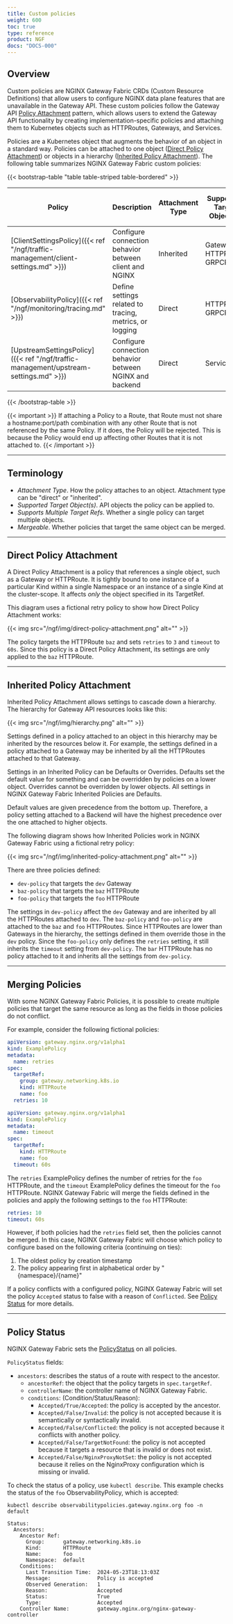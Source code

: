```yaml
---
title: Custom policies
weight: 600
toc: true
type: reference
product: NGF
docs: "DOCS-000"
---
```


## Overview

Custom policies are NGINX Gateway Fabric CRDs (Custom Resource Definitions) that allow users to configure NGINX data plane features that are unavailable in the Gateway API.
These custom policies follow the Gateway API [Policy Attachment](https://gateway-api.sigs.k8s.io/reference/policy-attachment/) pattern, which allows users to extend the Gateway API functionality by creating implementation-specific policies and attaching them to Kubernetes objects such as HTTPRoutes, Gateways, and Services.

Policies are a Kubernetes object that augments the behavior of an object in a standard way. Policies can be attached to one object ([Direct Policy Attachment](#direct-policy-attachment)) or objects in a hierarchy ([Inherited Policy Attachment](#inherited-policy-attachment)).
The following table summarizes NGINX Gateway Fabric custom policies:

{{< bootstrap-table "table table-striped table-bordered" >}}

| Policy                                                                                      | Description                                             | Attachment Type | Supported Target Object(s)    | Supports Multiple Target Refs | Mergeable | API Version |
|---------------------------------------------------------------------------------------------|---------------------------------------------------------|-----------------|-------------------------------|-------------------------------|-----------|-------------|
| [ClientSettingsPolicy]({{< ref "/ngf/traffic-management/client-settings.md" >}})     | Configure connection behavior between client and NGINX  | Inherited       | Gateway, HTTPRoute, GRPCRoute | No                            | Yes       | v1alpha1    |
| [ObservabilityPolicy]({{< ref "/ngf/monitoring/tracing.md" >}})                      | Define settings related to tracing, metrics, or logging | Direct          | HTTPRoute, GRPCRoute          | Yes                           | No        | v1alpha2    |
| [UpstreamSettingsPolicy]({{< ref "/ngf/traffic-management/upstream-settings.md" >}}) | Configure connection behavior between NGINX and backend | Direct          | Service                       | Yes                           | Yes       | v1alpha1    |

{{< /bootstrap-table >}}

{{< important >}}
If attaching a Policy to a Route, that Route must not share a hostname:port/path combination with any other Route that is not referenced by the same Policy. If it does, the Policy will be rejected. This is because the Policy would end up affecting other Routes that it is not attached to.
{{< /important >}}

---

## Terminology

- _Attachment Type_. How the policy attaches to an object. Attachment type can be "direct" or "inherited".
- _Supported Target Object(s)_. API objects the policy can be applied to.
- _Supports Multiple Target Refs_. Whether a single policy can target multiple objects.
- _Mergeable_. Whether policies that target the same object can be merged.

---

## Direct Policy Attachment

A Direct Policy Attachment is a policy that references a single object, such as a Gateway or HTTPRoute. It is tightly bound to one instance of a particular Kind within a single Namespace or an instance of a single Kind at the cluster-scope. It affects _only_ the object specified in its TargetRef.

This diagram uses a fictional retry policy to show how Direct Policy Attachment works:

{{< img src="/ngf/img/direct-policy-attachment.png" alt="" >}}

The policy targets the HTTPRoute `baz` and sets `retries` to `3` and `timeout` to `60s`. Since this policy is a Direct Policy Attachment, its settings are only applied to the `baz` HTTPRoute.

---

## Inherited Policy Attachment

Inherited Policy Attachment allows settings to cascade down a hierarchy. The hierarchy for Gateway API resources looks like this:

{{< img src="/ngf/img/hierarchy.png" alt="" >}}

Settings defined in a policy attached to an object in this hierarchy may be inherited by the resources below it. For example, the settings defined in a policy attached to a Gateway may be inherited by all the HTTPRoutes attached to that Gateway.

Settings in an Inherited Policy can be Defaults or Overrides. Defaults set the default value for something and can be overridden by policies on a lower object. Overrides cannot be overridden by lower objects.
All settings in NGINX Gateway Fabric Inherited Policies are Defaults.

Default values are given precedence from the bottom up. Therefore, a policy setting attached to a Backend will have the highest precedence over the one attached to higher objects.

The following diagram shows how Inherited Policies work in NGINX Gateway Fabric using a fictional retry policy:

{{< img src="/ngf/img/inherited-policy-attachment.png" alt="" >}}

There are three policies defined:

- `dev-policy` that targets the `dev` Gateway
- `baz-policy` that targets the `baz` HTTPRoute
- `foo-policy` that targets the `foo` HTTPRoute

The settings in `dev-policy` affect the `dev` Gateway and are inherited by all the HTTPRoutes attached to `dev`.
The `baz-policy` and `foo-policy` are attached to the `baz` and `foo` HTTPRoutes. Since HTTPRoutes are lower than Gateways in the hierarchy, the settings defined in them override those in the `dev` policy.
Since the `foo-policy` only defines the `retries` setting, it still inherits the `timeout` setting from `dev-policy`.
The `bar` HTTPRoute has no policy attached to it and inherits all the settings from `dev-policy`.

---

## Merging Policies

With some NGINX Gateway Fabric Policies, it is possible to create multiple policies that target the same resource as long as the fields in those policies do not conflict.

For example, consider the following fictional policies:

```yaml
apiVersion: gateway.nginx.org/v1alpha1
kind: ExamplePolicy
metadata:
  name: retries
spec:
  targetRef:
    group: gateway.networking.k8s.io
    kind: HTTPRoute
    name: foo
  retries: 10
```


```yaml
apiVersion: gateway.nginx.org/v1alpha1
kind: ExamplePolicy
metadata:
  name: timeout
spec:
  targetRef:
    kind: HTTPRoute
    name: foo
  timeout: 60s
```

The `retries` ExamplePolicy defines the number of retries for the `foo` HTTPRoute, and the `timeout` ExamplePolicy defines the timeout for the `foo` HTTPRoute.
NGINX Gateway Fabric will merge the fields defined in the policies and apply the following settings to the `foo` HTTPRoute:

```yaml
retries: 10
timeout: 60s
```

However, if both policies had the `retries` field set, then the policies cannot be merged. In this case, NGINX Gateway Fabric will choose which policy to configure based on the following criteria (continuing on ties):

1. The oldest policy by creation timestamp
1. The policy appearing first in alphabetical order by "{namespace}/{name}"

If a policy conflicts with a configured policy, NGINX Gateway Fabric will set the policy `Accepted` status to false with a reason of `Conflicted`. See [Policy Status](#policy-status) for more details.

---

## Policy Status

NGINX Gateway Fabric sets the [PolicyStatus](https://gateway-api.sigs.k8s.io/reference/spec/#gateway.networking.k8s.io/v1alpha2.PolicyStatus) on all policies.

`PolicyStatus` fields:

- `ancestors`: describes the status of a route with respect to the ancestor.
  - `ancestorRef`: the object that the policy targets in `spec.targetRef`.
  - `controllerName`: the controller name of NGINX Gateway Fabric.
  - `conditions`: (Condition/Status/Reason):
    - `Accepted/True/Accepted`: the policy is accepted by the ancestor.
    - `Accepted/False/Invalid`: the policy is not accepted because it is semantically or syntactically invalid.
    - `Accepted/False/Conflicted`: the policy is not accepted because it conflicts with another policy.
    - `Accepted/False/TargetNotFound`: the policy is not accepted because it targets a resource that is invalid or does not exist.
    - `Accepted/False/NginxProxyNotSet`: the policy is not accepted because it relies on the NginxProxy configuration which is missing or invalid.

To check the status of a policy, use `kubectl describe`. This example checks the status of the `foo` ObservabilityPolicy, which is accepted:

```shell
kubectl describe observabilitypolicies.gateway.nginx.org foo -n default
```

```text
Status:
  Ancestors:
    Ancestor Ref:
      Group:      gateway.networking.k8s.io
      Kind:       HTTPRoute
      Name:       foo
      Namespace:  default
    Conditions:
      Last Transition Time:  2024-05-23T18:13:03Z
      Message:               Policy is accepted
      Observed Generation:   1
      Reason:                Accepted
      Status:                True
      Type:                  Accepted
    Controller Name:         gateway.nginx.org/nginx-gateway-controller
```
